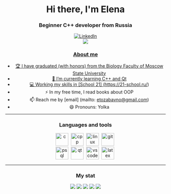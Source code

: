 <div id="header" align="center">
          <h1>Hi there, I'm Elena </h1>
          <h3> Beginner C++ developer from Russia</h1>
<div />


<div id="stat" align="center"> <a href="https://ru.linkedin.com/in/elena-sudarikova-0a282280"> <img src ="https://img.shields.io/badge/Linkedin-blue?style=for-the-badge&logo=linkedin&logoColor=white" alt="LinkedIn"/>
<div />
<div id="socials" align="center"> <a href="https://leetcode.com/etozabavno/"> <img src="https://img.shields.io/badge/leetcode-blue?style=for-the-badge&logo=leetcode&logoColor=white alt="LeetCode"/>        
<div />



### About me
- 🏆 I have graduated (with honors) from the Biology Faculty of Moscow State University
- 🌱 I’m currently learning C++ and Qt
- 💻 Working my skills in [School 21] (https://21-school.ru/)
- ⚡ In my free time, I read books about OOP
- 📫 Reach me by [email] (mailto: etozabavno@gmail.com)
- 😄 Pronouns: Yolka

---

### Languages and tools
<img src="https://cdn.jsdelivr.net/gh/devicons/devicon/icons/c/c-original.svg" title = "c" width = "40" height = "40"/>&nbsp;
<img src="https://cdn.jsdelivr.net/gh/devicons/devicon/icons/cplusplus/cplusplus-original.svg" title = "cpp" width = "40" height = "40"/>&nbsp;
<img src="https://cdn.jsdelivr.net/gh/devicons/devicon/icons/linux/linux-original.svg" title = "linux" width = "40" height = "40"/>&nbsp;
<img src="https://cdn.jsdelivr.net/gh/devicons/devicon/icons/git/git-original.svg" title = "git" width = "40" height = "40"/>&nbsp;      
<img src="https://cdn.jsdelivr.net/gh/devicons/devicon/icons/postgresql/postgresql-original.svg" title = "psql" width = "40" height = "40"/>&nbsp;
<img src="https://cdn.jsdelivr.net/gh/devicons/devicon/icons/qt/qt-original.svg" title = "qt" width = "40" height = "40"/>&nbsp;
<img src="https://cdn.jsdelivr.net/gh/devicons/devicon/icons/vscode/vscode-plain.svg" title = "vscode" width = "40" height = "40"/>&nbsp;
<img src="https://cdn.jsdelivr.net/gh/devicons/devicon/icons/latex/latex-plain.svg" title = "latex" width = "40" height = "40"/>&nbsp;

---
          
### My stat
<div id="stat" align="center">
          <img src="http://github-profile-summary-cards.vercel.app/api/cards/profile-details?username=haegtaw&theme=github_bear" />
          <img src="http://github-profile-summary-cards.vercel.app/api/cards/repos-per-language?username=haegtaw&theme=github_bear" />
          <img src="http://github-profile-summary-cards.vercel.app/api/cards/most-commit-language?username=haegtaw&theme=github_bear" />
          <img src="http://github-profile-summary-cards.vercel.app/api/cards/stats?username=haegtaw&theme=github_bear" />
          <img src="http://github-profile-summary-cards.vercel.app/api/cards/productive-time?username=haegtaw&theme=github_beark&utcOffset=3" />
<div />
